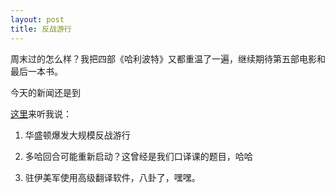 ```yaml
---
layout: post
title: 反战游行
---
```


周末过的怎么样？我把四部《哈利波特》又都重温了一遍，继续期待第五部电影和最后一本书。

今天的新闻还是到

[这里](http://www.francaisblog.com.cn/node/509)来听我说：

1.	华盛顿爆发大规模反战游行

2.	多哈回合可能重新启动？这曾经是我们口译课的题目，哈哈

3.	驻伊美军使用高级翻译软件，八卦了，嘿嘿。
